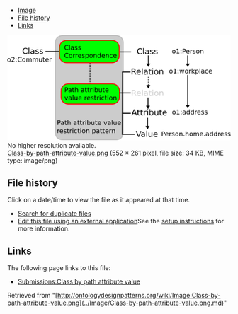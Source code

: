 * [Image](../Image/Class-by-path-attribute-value.png.md#file)
* [File history](../Image/Class-by-path-attribute-value.png.md#filehistory)
* [Links](../Image/Class-by-path-attribute-value.png.md#filelinks)

[![Image:Class-by-path-attribute-value.png](../images/f/f8/Class-by-path-attribute-value.png)](../images/f/f8/Class-by-path-attribute-value.png)  
No higher resolution available.  
[Class-by-path-attribute-value.png](../images/f/f8/Class-by-path-attribute-value.png)‎ (552 × 261 pixel, file size: 34 KB, MIME type: image/png)

## File history

Click on a date/time to view the file as it appeared at that time.



  
* [Search for duplicate files](http://ontologydesignpatterns.org/wiki/Special:FileDuplicateSearch/Class-by-path-attribute-value.png "Special:FileDuplicateSearch/Class-by-path-attribute-value.png")
* [Edit this file using an external application](http://ontologydesignpatterns.org/wiki/index.php?title=Image:Class-by-path-attribute-value.png&action=edit&externaledit=true&mode=file "Image:Class-by-path-attribute-value.png")See the [setup instructions](http://www.mediawiki.org/wiki/Manual:External_editors "http://www.mediawiki.org/wiki/Manual:External_editors") for more information.

## Links



The following page links to this file:


* [Submissions:Class by path attribute value](../Submissions/Class_by_path_attribute_value.md "Submissions:Class by path attribute value")


Retrieved from "[http://ontologydesignpatterns.org/wiki/Image:Class-by-path-attribute-value.png](../Image/Class-by-path-attribute-value.png.md)"